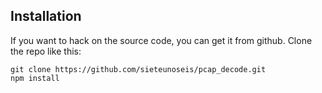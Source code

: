 ## Installation

If you want to hack on the source code, you can get it from github.  Clone the repo like this:

    git clone https://github.com/sieteunoseis/pcap_decode.git
    npm install
